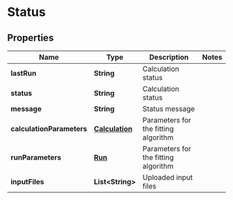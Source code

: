 
# Status

## Properties
Name | Type | Description | Notes
------------ | ------------- | ------------- | -------------
**lastRun** | **String** | Calculation status | 
**status** | **String** | Calculation status | 
**message** | **String** | Status message | 
**calculationParameters** | [**Calculation**](Calculation.md) | Parameters for the fitting algorithm | 
**runParameters** | [**Run**](Run.md) | Parameters for the fitting algorithm | 
**inputFiles** | **List&lt;String&gt;** | Uploaded input files | 



